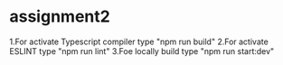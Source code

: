# assignment2
1.For activate Typescript compiler type "npm run build"
2.For activate ESLINT type "npm run lint"
3.Foe locally build type "npm run start:dev"

